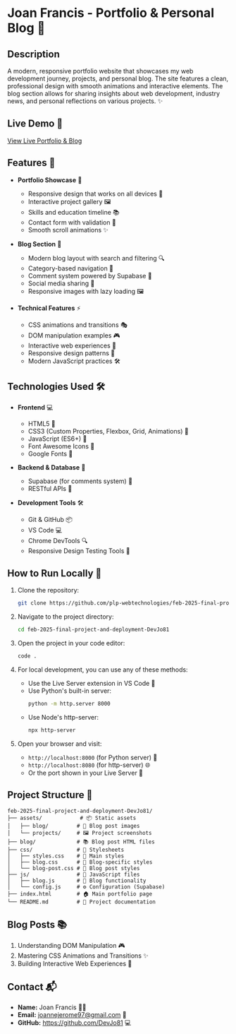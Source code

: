 # Joan Francis - Portfolio & Personal Blog 🚀

## Description
A modern, responsive portfolio website that showcases my web development journey, projects, and personal blog. The site features a clean, professional design with smooth animations and interactive elements. The blog section allows for sharing insights about web development, industry news, and personal reflections on various projects. ✨

## Live Demo 🔗
[View Live Portfolio & Blog](https://plp-webtechnologies.github.io/feb-2025-final-project-and-deployment-DevJo81/)

## Features 🎯
- **Portfolio Showcase** 🎨
  - Responsive design that works on all devices 📱
  - Interactive project gallery 🖼️
  - Skills and education timeline 📚
  - Contact form with validation 📝
  - Smooth scroll animations ✨

- **Blog Section** 📝
  - Modern blog layout with search and filtering 🔍
  - Category-based navigation 📑
  - Comment system powered by Supabase 💬
  - Social media sharing 🔗
  - Responsive images with lazy loading 🖼️

- **Technical Features** ⚡
  - CSS animations and transitions 🎭
  - DOM manipulation examples 🎮
  - Interactive web experiences 🎯
  - Responsive design patterns 📱
  - Modern JavaScript practices 🛠️

## Technologies Used 🛠️
- **Frontend** 💻
  - HTML5 📄
  - CSS3 (Custom Properties, Flexbox, Grid, Animations) 🎨
  - JavaScript (ES6+) 📜
  - Font Awesome Icons 🎯
  - Google Fonts 📝

- **Backend & Database** 🔧
  - Supabase (for comments system) 💾
  - RESTful APIs 🔌

- **Development Tools** 🛠️
  - Git & GitHub 📦
  - VS Code 💻
  - Chrome DevTools 🔍
  - Responsive Design Testing Tools 📱

## How to Run Locally 🚀
1. Clone the repository:
   ```bash
   git clone https://github.com/plp-webtechnologies/feb-2025-final-project-and-deployment-DevJo81.git
   ```

2. Navigate to the project directory:
   ```bash
   cd feb-2025-final-project-and-deployment-DevJo81
   ```

3. Open the project in your code editor:
   ```bash
   code .
   ```

4. For local development, you can use any of these methods:
   - Use the Live Server extension in VS Code 🔌
   - Use Python's built-in server:
     ```bash
     python -m http.server 8000
     ```
   - Use Node's http-server:
     ```bash
     npx http-server
     ```

5. Open your browser and visit:
   - `http://localhost:8000` (for Python server) 🐍
   - `http://localhost:8080` (for http-server) 🌐
   - Or the port shown in your Live Server 🔌

## Project Structure 📁
```
feb-2025-final-project-and-deployment-DevJo81/
├── assets/            # 📦 Static assets
│   ├── blog/         # 📝 Blog post images
│   └── projects/     # 🖼️ Project screenshots
├── blog/             # 📚 Blog post HTML files
├── css/              # 🎨 Stylesheets
│   ├── styles.css    # 🎯 Main styles
│   ├── blog.css      # 📝 Blog-specific styles
│   └── blog-post.css # 📄 Blog post styles
├── js/               # 📜 JavaScript files
│   ├── blog.js       # 💬 Blog functionality
│   └── config.js     # ⚙️ Configuration (Supabase)
├── index.html        # 🏠 Main portfolio page
└── README.md         # 📖 Project documentation
```

## Blog Posts 📚
1. Understanding DOM Manipulation 🎮
2. Mastering CSS Animations and Transitions ✨
3. Building Interactive Web Experiences 🎯

## Contact 📬
- **Name:** Joan Francis 👩‍💻
- **Email:** joannejerome97@gmail.com 📧
- **GitHub:** https://github.com/DevJo81 💻

